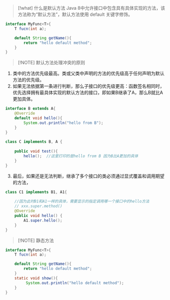 
> [!what] 什么是默认方法
> Java 8中允许接口中包含具有具体实现的方法，该方法称为“默认方法”，默认方法使用 default 关键字修饰。

```java
interface MyFunc<T>{
	T fucn(int a);

	default String getName(){
		return "hello default method";
	}
}
```


> [!NOTE] 默认方法处理冲突的原则

1. 类中的方法优先级最高。类或父类中声明的方法的优先级高于任何声明为默认方法的优先级。  
2. 如果无法依据第一条进行判断，那么子接口的优先级更高：函数签名相同时，优先选择拥有最具体实现的默认方法的接口，即如果B继承了A，那么B就比A更加具体。  
```java
interface B extends A{  
	@Override  
	default void hello(){  
		System.out.println("hello from B");  
	}  
}  
  
class C implements B, A {  
  
	public void test(){  
		hello();  //这里打印的是hello from B 因为B比A更加的具体
	}  
}
```

3. 最后，如果还是无法判断，继承了多个接口的类必须通过显式覆盖和调用期望的方法，

```java
class C1 implements B1, A1{  
  
	//因为此时B1和A1一样的具体，需要显示的指定调用哪一个接口中的hello方法  
	// xxx.super.method()  
	@Override  
	public void hello() {  
		A1.super.hello();  
	}  
}
```



> [!NOTE] 静态方法

```java
interface MyFunc<T>{
	T fucn(int a);

	default String getName(){
		return "hello default method";
	}
	static void show(){
		 System.out.println("hello default method");
	}
}
```
